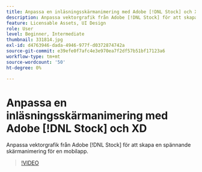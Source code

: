 ```yaml
---
title: Anpassa en inläsningsskärmanimering med Adobe [!DNL Stock] och XD
description: Anpassa vektorgrafik från Adobe [!DNL Stock] för att skapa en spännande skärmanimering för en mobilapp
feature: Licensable Assets, UI Design
role: User
level: Beginner, Intermediate
thumbnail: 331814.jpg
exl-id: d4763946-dada-4946-977f-d0372874742a
source-git-commit: e39efe0f7afc4e3e970ea7f2df57b51bf17123a6
workflow-type: tm+mt
source-wordcount: '50'
ht-degree: 0%

---
```


# Anpassa en inläsningsskärmanimering med Adobe [!DNL Stock] och XD

Anpassa vektorgrafik från Adobe [!DNL Stock] för att skapa en spännande skärmanimering för en mobilapp.

>[!VIDEO](https://video.tv.adobe.com/v/331814?hidetitle=true)
